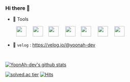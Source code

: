 ### Hi there 👋 

 - 🌱 Tools

ㅤ
ㅤ
 <img height="32" width="32" src="https://unpkg.com/simple-icons@v4/icons/ios.svg" /> ㅤ
  <img height="32" width="32" src="https://unpkg.com/simple-icons@v4/icons/swift.svg" />ㅤ
 <img height="32" width="32" src="https://unpkg.com/simple-icons@v4/icons/node-dot-js.svg" /> ㅤ
<img height="32" width="32" src="https://unpkg.com/simple-icons@v4/icons/javascript.svg" />ㅤ
<img height="32" width="32" src="https://unpkg.com/simple-icons@v4/icons/react.svg" /> ㅤ
<img height="32" width="32" src="https://unpkg.com/simple-icons@v4/icons/sketch.svg" /> ㅤ
<img height="32" width="32" src="https://unpkg.com/simple-icons@v4/icons/git.svg" />
 
 
 - 🙌 `velog`  : https://velog.io/@yoonah-dev

<br>

[![YoonAh-dev's github stats](https://github-readme-stats.vercel.app/api?username=YoonAh-dev&show_icons=true)](https://github.com/YoonAh-dev/github-readme-stats)


[![solved.ac tier](http://mazassumnida.wtf/api/mini/generate_badge?boj=prism_900408)](https://solved.ac/prism_900408)
[![Hits](https://hits.seeyoufarm.com/api/count/incr/badge.svg?url=https%3A%2F%2Fgithub.com%2FYoonAh-dev&count_bg=%23A670BE&title_bg=%23BEBCBC&icon=&icon_color=%23C2C2C2&title=hits&edge_flat=false)](https://hits.seeyoufarm.com)


<!--
**YoonAh-dev/YoonAh-dev** is a ✨ _special_ ✨ repository because its `README.md` (this file) appears on your GitHub profile.

Here are some ideas to get you started:

- 🔭 I’m currently working on ...
- 🌱 I’m currently learning ...
- 👯 I’m looking to collaborate on ...
- 🤔 I’m looking for help with ...
- 💬 Ask me about ...
- 📫 How to reach me: ...
- 😄 Pronouns: ...
- ⚡ Fun fact: ...
-->
